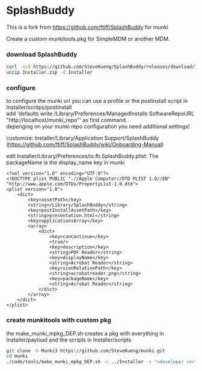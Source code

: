 # SplashBuddy
This is a fork from https://github.com/ftiff/SplashBuddy for munki


Create a custom munkitools.pkg for SimpleMDM or another MDM.

### download SplashBuddy
```bash
curl -sLO https://github.com/SteveKueng/SplashBuddy/releases/download/1.0/Installer.zip
unzip Installer.zip -d Installer
```

### configure 
to configure the munki url you can use a profile or the postinstall script in Installer/scritps/postinstall  
add 'defaults write /Library/Preferences/ManagedInstalls SoftwareRepoURL "http://localhost/munki_repo"' as first command.  
depenging on your munki repo configuration you need additional settings!

customize: Installer/Library/Application Support/SplashBuddy (https://github.com/ftiff/SplashBuddy/wiki/Onboarding-Manual)

edit Installer/Library/Preferences/io.fti.SplashBuddy.plist:
The packageName is the display_name key in munki

```
<?xml version="1.0" encoding="UTF-8"?>
<!DOCTYPE plist PUBLIC "-//Apple Computer//DTD PLIST 1.0//EN" "http://www.apple.com/DTDs/PropertyList-1.0.dtd">
<plist version="1.0">
    <dict>
        <key>assetPath</key>
        <string>/Library/SplashBuddy</string>
        <key>postInstallAssetPath</key>
        <string>presentation.html</string>
        <key>applicationsArray</key>
        <array>
            <dict>
                <key>canContinue</key>
                <true/>
                <key>description</key>
                <string>PDF Reader</string>
                <key>displayName</key>
                <string>Acrobat Reader</string>
                <key>iconRelativePath</key>
                <string>acrobatreader.png</string>
                <key>packageName</key>
                <string>Acrobat Reader</string>
            </dict>
        </array>
    </dict>
</plist>
```


### create munkitools with custom pkg
the make_munki_mpkg_DEP.sh creates a pkg with everything in Installer/payload and the scripts in Installer/scripts

```bash
git clone -b Munki3 https://github.com/SteveKueng/munki.git
cd munki
./code/tools/make_munki_mpkg_DEP.sh -c ../Installer -s "<developer certificat>"
```